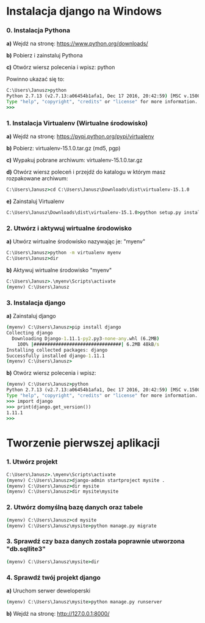 # Instalacja django na Windows
### 0. Instalacja Pythona

**a)** Wejdź na stronę: https://www.python.org/downloads/

**b)** Pobierz i zainstaluj Pythona

**c)** Otwórz wiersz polecenia i wpisz: python

Powinno ukazać się to:
```cmd
C:\Users\Janusz>python
Python 2.7.13 (v2.7.13:a06454b1afa1, Dec 17 2016, 20:42:59) [MSC v.1500 32 bit (Intel)] on win32
Type "help", "copyright", "credits" or "license" for more information.
>>>
```

### 1. Instalacja Virtualenv (Wirtualne środowisko)
**a)** Wejdź na stronę: https://pypi.python.org/pypi/virtualenv

**b)** Pobierz: virtualenv-15.1.0.tar.gz (md5, pgp)

**c)** Wypakuj pobrane archiwum: virtualenv-15.1.0.tar.gz

**d)** Otwórz wiersz poleceń i przejdź do katalogu w którym masz rozpakowane archiwum:
```cmd
C:\Users\Janusz>cd C:\Users\Janusz\Downloads\dist\virtualenv-15.1.0
```
**e)** Zainstaluj Virtualenv
```cmd
C:\Users\Janusz\Downloads\dist\virtualenv-15.1.0>python setup.py install
```

### 2. Utwórz i aktywuj wirtualne środowisko
**a)** Utwórz wirtualne środowisko nazywając je: "myenv"
```cmd
C:\Users\Janusz>python -m virtualenv myenv
C:\Users\Janusz>dir
```
**b)** Aktywuj wirtualne środowisko "myenv"
```cmd
C:\Users\Janusz>.\myenv\Scripts\activate
(myenv) C:\Users\Janusz
```

### 3. Instalacja django
**a)**
Zainstaluj django
```cmd
(myenv) C:\Users\Janusz>pip install django
Collecting django
  Downloading Django-1.11.1-py2.py3-none-any.whl (6.2MB)
    100% |################################| 6.2MB 48kB/s
Installing collected packages: django
Successfully installed django-1.11.1
(myenv) C:\Users\Janusz>
```
**b)** Otwórz wiersz polecenia i wpisz:
```cmd
(myenv) C:\Users\Janusz>python
Python 2.7.13 (v2.7.13:a06454b1afa1, Dec 17 2016, 20:42:59) [MSC v.1500 32 bit (Intel)] on win32
Type "help", "copyright", "credits" or "license" for more information.
>>> import django
>>> print(django.get_version())
1.11.1
>>>
```

# Tworzenie pierwszej aplikacji
### 1. Utwórz projekt
```cmd
C:\Users\Janusz>.\myenv\Scripts\activate
(myenv) C:\Users\Janusz>django-admin startproject mysite .
(myenv) C:\Users\Janusz>dir mysite
(myenv) C:\Users\Janusz>dir mysite\mysite
```
### 2. Utwórz domyślną bazę danych oraz tabele
```cmd
(myenv) C:\Users\Janusz>cd mysite
(myenv) C:\Users\Janusz\mysite>python manage.py migrate
```
### 3. Sprawdź czy baza danych została poprawnie utworzona "db.sqllite3" 
```cmd
(myenv) C:\Users\Janusz\mysite>dir
```
### 4. Sprawdź twój projekt django

**a)**
Uruchom serwer deweloperski
```cmd
(myenv) C:\Users\Janusz\mysite>python manage.py runserver
```

**b)**
Wejdź na stronę: http://127.0.0.1:8000/
